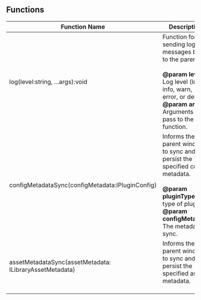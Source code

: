 ## Functions

| Function Name | Description |
| --------------------- | ------------------- |
| log(level:string, ...args):void |    Function for sending log messages back to the parent. <br/> <br/> **@param level** Log level (log, info, warn, error, or debug) <br/> **@param args** Arguments to pass to the log function.|
| configMetadataSync(configMetadata:IPluginConfig) | Informs the parent window to sync and persist the specified config metadata. <br/> <br/> **@param pluginType** The type of plugin. <br/> **@param configMetadata** The metadata to sync.|
| assetMetadataSync(assetMetadata: ILibraryAssetMetadata) | Informs the parent window to sync and persist the specified asset metadata. <br/> <br/>  |
